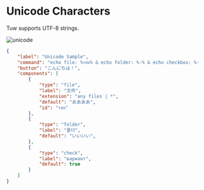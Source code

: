 # Unicode Characters

Tuw supports UTF-8 strings.  

![unicode](https://github.com/matyalatte/tuw/assets/69258547/b260277f-9a81-4eed-b6d4-3d9b0bf1924d)

```json
{
    "label": "Unicode Sample",
    "command": "echo file: %รหัส% & echo folder: %-% & echo checkbox: %-%",
    "button": "こんにちは！",
    "components": [
        {
            "type": "file",
            "label": "文件",
            "extension": "any files | *",
            "default": "ああああ",
            "id": "รหัส"
        },
        {
            "type": "folder",
            "label": "폴더",
            "default": "いいいい",
        },
        {
            "type": "check",
            "label": "вариант",
            "default": true
        }
    ]
}
```
